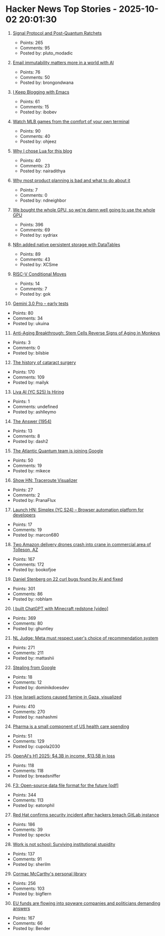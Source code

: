 # Hacker News Top Stories - 2025-10-02 20:01:30

1. [Signal Protocol and Post-Quantum Ratchets](https://signal.org/blog/spqr/)
   - Points: 265
   - Comments: 95
   - Posted by: pluto_modadic

2. [Email immutability matters more in a world with AI](https://www.fastmail.com/blog/not-written-with-ai/)
   - Points: 76
   - Comments: 50
   - Posted by: brongondwana

3. [I Keep Blogging with Emacs](https://entropicthoughts.com/why-stick-to-emacs-blog)
   - Points: 61
   - Comments: 15
   - Posted by: ibobev

4. [Watch MLB games from the comfort of your own terminal](https://github.com/paaatrick/playball)
   - Points: 90
   - Comments: 40
   - Posted by: ohjeez

5. [Why I chose Lua for this blog](https://andregarzia.com/2025/03/why-i-choose-lua-for-this-blog.html)
   - Points: 40
   - Comments: 23
   - Posted by: nairadithya

6. [Why most product planning is bad and what to do about it](https://blog.railway.com/p/product-planning-improvement)
   - Points: 7
   - Comments: 0
   - Posted by: ndneighbor

7. [We bought the whole GPU, so we're damn well going to use the whole GPU](https://hazyresearch.stanford.edu/blog/2025-09-28-tp-llama-main)
   - Points: 396
   - Comments: 69
   - Posted by: sydriax

8. [N8n added native persistent storage with DataTables](https://community.n8n.io/t/data-tables-are-here/192256)
   - Points: 89
   - Comments: 43
   - Posted by: XCSme

9. [RISC-V Conditional Moves](https://www.corsix.org/content/riscv-conditional-moves)
   - Points: 14
   - Comments: 7
   - Posted by: gok

10. [Gemini 3.0 Pro – early tests](https://twitter.com/chetaslua/status/1973694615518880236)
   - Points: 80
   - Comments: 34
   - Posted by: ukuina

11. [Anti-Aging Breakthrough: Stem Cells Reverse Signs of Aging in Monkeys](https://www.nad.com/news/anti-aging-breakthrough-stem-cells-reverse-signs-of-aging-in-monkeys)
   - Points: 3
   - Comments: 0
   - Posted by: bilsbie

12. [The history of cataract surgery](https://www.asimov.press/p/cataracts)
   - Points: 170
   - Comments: 109
   - Posted by: mailyk

13. [Liva AI (YC S25) Is Hiring](https://www.ycombinator.com/companies/liva-ai/jobs/6xM8JYU-founding-operations-lead)
   - Points: 1
   - Comments: undefined
   - Posted by: ashlleymo

14. [The Answer (1954)](https://sfshortstories.com/?p=5983)
   - Points: 13
   - Comments: 8
   - Posted by: dash2

15. [The Atlantic Quantum team is joining Google](https://blog.google/technology/research/scaling-quantum-computing-even-faster-with-atlantic-quantum/)
   - Points: 50
   - Comments: 19
   - Posted by: mikece

16. [Show HN: Traceroute Visualizer](https://kriztalz.sh/traceroute-visualizer/)
   - Points: 27
   - Comments: 2
   - Posted by: PranaFlux

17. [Launch HN: Simplex (YC S24) – Browser automation platform for developers](https://www.simplex.sh/)
   - Points: 17
   - Comments: 19
   - Posted by: marcon680

18. [Two Amazon delivery drones crash into crane in commercial area of Tolleson, AZ](https://www.abc15.com/news/region-west-valley/tolleson/two-amazon-delivery-drones-crash-into-crane-in-commercial-area-of-tolleson)
   - Points: 167
   - Comments: 172
   - Posted by: bookofjoe

19. [Daniel Stenberg on 22 curl bugs found by AI and fixed](https://mastodon.social/@bagder/115241241075258997)
   - Points: 301
   - Comments: 86
   - Posted by: robhlam

20. [I built ChatGPT with Minecraft redstone [video]](https://www.youtube.com/watch?v=VaeI9YgE1o8)
   - Points: 369
   - Comments: 80
   - Posted by: ghuntley

21. [NL Judge: Meta must respect user's choice of recommendation system](https://www.bitsoffreedom.nl/2025/10/02/judge-in-the-bits-of-freedom-vs-meta-lawsuit-meta-must-respect-users-choice/)
   - Points: 271
   - Comments: 211
   - Posted by: mattashii

22. [Stealing from Google](https://taqib.dev/blog/stealing-from-google/)
   - Points: 18
   - Comments: 12
   - Posted by: dominikdoesdev

23. [How Israeli actions caused famine in Gaza, visualized](https://www.cnn.com/2025/10/02/middleeast/gaza-famine-causes-vis-intl)
   - Points: 410
   - Comments: 270
   - Posted by: nashashmi

24. [Pharma is a small component of US health care spending](https://www.economist.com/business/2025/10/02/does-big-pharma-gouge-americans)
   - Points: 51
   - Comments: 129
   - Posted by: cupola2030

25. [OpenAI's H1 2025: $4.3B in income, $13.5B in loss](https://www.techinasia.com/news/openais-revenue-rises-16-to-4-3b-in-h1-2025)
   - Points: 118
   - Comments: 118
   - Posted by: breadsniffer

26. [F3: Open-source data file format for the future [pdf]](https://db.cs.cmu.edu/papers/2025/zeng-sigmod2025.pdf)
   - Points: 344
   - Comments: 113
   - Posted by: eatonphil

27. [Red Hat confirms security incident after hackers breach GitLab instance](https://www.bleepingcomputer.com/news/security/red-hat-confirms-security-incident-after-hackers-claim-github-breach/)
   - Points: 186
   - Comments: 39
   - Posted by: speckx

28. [Work is not school: Surviving institutional stupidity](https://www.leadingsapiens.com/surviving-institutional-stupidity/)
   - Points: 137
   - Comments: 91
   - Posted by: sherilm

29. [Cormac McCarthy's personal library](https://www.smithsonianmag.com/arts-culture/two-years-cormac-mccarthys-death-rare-access-to-personal-library-reveals-man-behind-myth-180987150/)
   - Points: 256
   - Comments: 103
   - Posted by: bigflern

30. [EU funds are flowing into spyware companies and politicians demanding answers](https://www.theregister.com/2025/10/02/eu_spyware_funding/)
   - Points: 167
   - Comments: 66
   - Posted by: Bender

